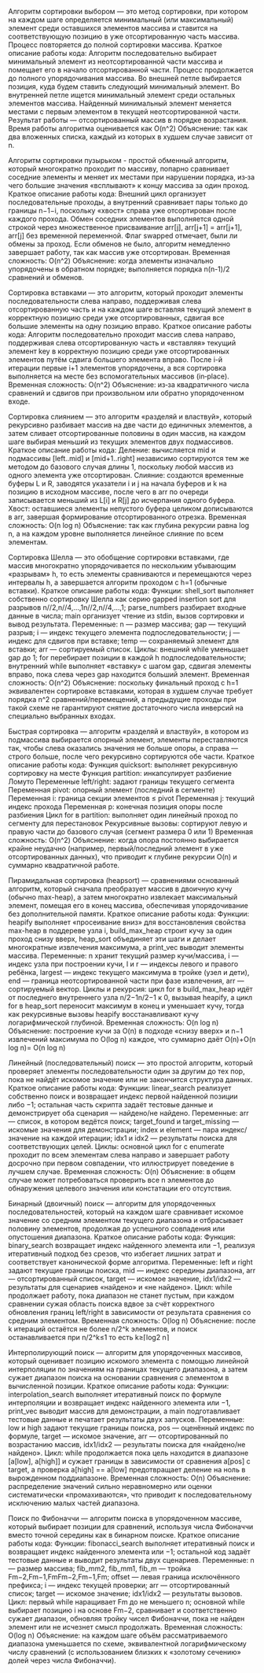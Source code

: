 Алгоритм сортировки выбором — это метод сортировки, при котором на каждом шаге определяется минимальный (или максимальный) элемент среди оставшихся элементов массива и ставится на соответствующую позицию в уже отсортированную часть массива. Процесс повторяется до полной сортировки массива.
Краткое описание работы кода:
Алгоритм последовательно выбирает минимальный элемент из неотсортированной части массива и помещает его в начало отсортированной части. Процесс продолжается до полного упорядочивания массива.
Во внешней петле выбирается позиция, куда будем ставить следующий минимальный элемент.
Во внутренней петле ищется минимальный элемент среди остальных элементов массива.
Найденный минимальный элемент меняется местами с первым элементом в текущей неотсортированной части.
Результат работы — отсортированный массив в порядке возрастания.
Время работы алгоритма оценивается как O(n^2)
Объяснение: так как два вложенных списка, каждый из которых в худшем случае зависит от n.


Алгоритм сортировки пузырьком - простой обменный алгоритм, который многократно проходит по массиву, попарно сравнивает соседние элементы и меняет их местами при нарушении порядка, из‑за чего большие значения «всплывают» к концу массива за один проход.
Краткое описание работы кода:
Внешний цикл организует последовательные проходы, а внутренний сравнивает пары только до границы n−1−i, поскольку «хвост» справа уже отсортирован после каждого прохода.
Обмен соседних элементов выполняется одной строкой через множественное присваивание arr[j], arr[j+1] = arr[j+1], arr[j] без временной переменной.
Флаг swapped отмечает, были ли обмены за проход. Если обменов не было, алгоритм немедленно завершает работу, так как массив уже отсортирован.
Временная сложность: O(n^2)
Объяснение: когда элементы изначально упорядочены в обратном порядке; выполняется порядка n(n-1)/2 сравнений и обменов. 


Сортировка вставками — это алгоритм, который проходит элементы последовательности слева направо, поддерживая слева отсортированную часть и на каждом шаге вставляя текущий элемент в корректную позицию среди уже отсортированных, сдвигая все большие элементы на одну позицию вправо.
Краткое описание работы кода:
Алгоритм последовательно проходит массив слева направо, поддерживая слева отсортированную часть и «вставляя» текущий элемент key в корректную позицию среди уже отсортированных элементов путём сдвига большего элемента вправо.
После i-й итерации первые i+1 элементов упорядочены, а вся сортировка выполняется на месте без вспомогательных массивов (in‑place).
Временная сложность: O(n^2)
Объяснение: из‑за квадратичного числа сравнений и сдвигов при произвольном или обратно упорядоченном входе.


Сортировка слиянием — это алгоритм «разделяй и властвуй», который рекурсивно разбивает массив на две части до единичных элементов, а затем сливает отсортированные половины в один массив, на каждом шаге выбирая меньший из текущих элементов двух подмассивов.
Краткое описание работы кода:
Деление: вычисляется mid и подмассивы [left..mid] и [mid+1..right] независимо сортируются тем же методом до базового случая длины 1, поскольку любой массив из одного элемента уже отсортирован.
Слияние: создаются временные буферы L и R, заводятся указатели i и j на начала буферов и k на позицию в исходном массиве, после чего в arr по очереди записывается меньший из L[i] и R[j] до исчерпания одного буфера.
Хвост: оставшиеся элементы непустого буфера целиком дописываются в arr, завершая формирование отсортированного отрезка.
Временная сложность: O(n log n)
Объяснение: так как глубина рекурсии равна log n, а на каждом уровне выполняется линейное слияние по всем элементам.


Сортировка Шелла — это обобщение сортировки вставками, где массив многократно упорядочивается по нескольким убывающим «разрывам» h, то есть элементы сравниваются и перемещаются через интервалы h, а завершается алгоритм проходом с h=1 (обычные вставки).
Краткое описание работы кода:
Функции: shell_sort выполняет собственно сортировку Шелла как серию gapped insertion sort для разрывов n//2,n//4,…,1n//2,n//4,…,1; parse_numbers разбирает входные данные в числа; main организует чтение из stdin, вызов сортировки и вывод результата.
Переменные: n — размер массива; gap — текущий разрыв; i — индекс текущего элемента подпоследовательности; j — индекс для сдвигов при вставке; temp — сохраняемый элемент для вставки; arr — сортируемый список.
Циклы: внешний while уменьшает gap до 1; for перебирает позиции в каждой h подпоследовательности; внутренний while выполняет «вставку» с шагом gap, сдвигая элементы вправо, пока слева через gap находится больший элемент.
Временная сложность: O(n^2)
Объяснение: поскольку финальный проход с h=1 эквивалентен сортировке вставками, которая в худшем случае требует порядка n^2 сравнений/перемещений, а предыдущие проходы при такой схеме не гарантируют снятие достаточного числа инверсий на специально выбранных входах.


Быстрая сортировка — алгоритм «разделяй и властвуй», в котором из подмассива выбирается опорный элемент, элементы переставляются так, чтобы слева оказались значения не больше опоры, а справа — строго больше, после чего рекурсивно сортируются обе части.
Краткое описание работы кода:
Функция quicksort: выполняет рекурсивную сортировку на месте
Функция partition: инкапсулирует разбиение Ломуто
Переменные left/right: задают границы текущего сегмента
Переменная pivot: опорный элемент (последний в сегменте)
Переменная i: граница секции элементов ≤ pivot
Переменная j: текущий индекс прохода
Переменная p: конечная позиция опоры после разбиения
Цикл for в partition: выполняет один линейный проход по сегменту для перестановок
Рекурсивные вызовы: сортируют левую и правую части до базового случая (сегмент размера 0 или 1)
Временная сложность: O(n^2)
Объяснение: когда опора постоянно выбирается крайне неудачно (например, первый/последний элемент в уже отсортированных данных), что приводит к глубине рекурсии O(n) и суммарно квадратичной работе.


Пирамидальная сортировка (heapsort) — сравнениями основанный алгоритм, который сначала преобразует массив в двоичную кучу (обычно max-heap), а затем многократно извлекает максимальный элемент, помещая его в конец массива, обеспечивая упорядочивание без дополнительной памяти.
Краткое описание работы кода:
Функции: heapify выполняет «просеивание вниз» для восстановления свойства max-heap в поддереве узла i, build_max_heap строит кучу за один проход снизу вверх, heap_sort объединяет эти шаги и делает многократные извлечения максимума, а print_vec выводит элементы массива.
Переменные: n хранит текущий размер кучи/массива, i — индекс узла при построении кучи, l и r — индексы левого и правого ребёнка, largest — индекс текущего максимума в тройке (узел и дети), end — граница неотсортированной части при фазе извлечения, arr — сортируемый вектор.
Циклы и рекурсия: цикл for в build_max_heap идёт от последнего внутреннего узла n/2−1n/2−1 к 0, вызывая heapify, а цикл for в heap_sort переносит максимум в конец и уменьшает кучу, тогда как рекурсивные вызовы heapify восстанавливают кучу логарифмической глубиной.
Временная сложность: O(n log n)
Объяснение: построение кучи за O(n) в подходе «снизу вверх» и n−1 извлечений максимума по O(log n) каждое, что суммарно даёт O(n)+O(n log n)= O(n log n)


  Линейный (последовательный) поиск — это простой алгоритм, который проверяет элементы последовательности один за другим до тех пор, пока не найдёт искомое значение или не закончится структура данных.
Краткое описание работы кода:
Функции: linear_search реализует собственно поиск и возвращает индекс первой найденной позиции либо −1; остальная часть скрипта задаёт тестовые данные и демонстрирует оба сценария — найдено/не найдено.
Переменные: arr — список, в котором ведётся поиск; target_found и target_missing — искомые значения для демонстрации; index и element — пара индекс/значение на каждой итерации; idx1 и idx2 — результаты поиска для соответствующих целей.
Циклы: основной цикл for с enumerate проходит по всем элементам слева направо и завершает работу досрочно при первом совпадении, что иллюстрирует поведение в лучшем случае.
Временная сложность: O(n)
Объяснение: в общем случае может потребоваться проверить все n элементов до обнаружения целевого значения или констатации его отсутствия.


Бинарный (двоичный) поиск — алгоритм для упорядоченных последовательностей, который на каждом шаге сравнивает искомое значение со средним элементом текущего диапазона и отбрасывает половину элементов, продолжая до успешного совпадения или опустошения диапазона.
Краткое описание работы кода:
Функция: binary_search возвращает индекс найденного элемента или −1, реализуя итеративный подход без срезов, что избегает лишних затрат и соответствует канонической форме алгоритма.
Переменные: left и right задают текущие границы поиска, mid — индекс середины диапазона, arr — отсортированный список, target — искомое значение, idx1/idx2 — результаты для сценариев «найдено» и «не найдено».
Цикл: while продолжает работу, пока диапазон не станет пустым, при каждом сравнении сужая область поиска вдвое за счёт корректного обновления границ left/right в зависимости от результата сравнения со средним элементом.
Временная сложность: O(log n)
Объяснение: после k итераций остаётся не более n/2^k элементов, и поиск останавливается при n/2^k≤1 то есть k≥⌈log2 n⌉


Интерполирующий поиск — алгоритм для упорядоченных массивов, который оценивает позицию искомого элемента с помощью линейной интерполяции по значениям на границах текущего диапазона, а затем сужает диапазон поиска на основании сравнения с элементом в вычисленной позиции.
Краткое описание работы кода:
Функции: interpolation_search выполняет итеративный поиск по формуле интерполяции и возвращает индекс найденного элемента или −1, print_vec выводит массив для демонстрации, а main подготавливает тестовые данные и печатает результаты двух запусков.
Переменные: low и high задают текущие границы поиска, pos — оценённый индекс по формуле, target — искомое значение, arr — отсортированный по возрастанию массив, idx1/idx2 — результаты поиска для «найдено/не найдено».
Цикл: while продолжается пока цель находится в диапазоне [a[low], a[high]] и сужает границы в зависимости от сравнения a[pos] с target, а проверка a[high] == a[low] предотвращает деление на ноль в вырожденном поддиапазоне.
Временная сложность: O(n)
Объяснение: распределение значений сильно неравномерно или оценки систематически «промахиваются», что приводит к последовательному исключению малых частей диапазона.


Поиск по Фибоначчи — алгоритм поиска в упорядоченном массиве, который выбирает позиции для сравнений, используя числа Фибоначчи вместо точной середины как в бинарном поиске.
Краткое описание работы кода:
Функции: fibonacci_search выполняет итеративный поиск и возвращает индекс найденного элемента или −1; остальной код задаёт тестовые данные и выводит результаты двух сценариев.
Переменные: n — размер массива; fib_mm2, fib_mm1, fib_m — тройка Fm−2,Fm−1,FmFm−2,Fm−1,Fm; offset — левая граница исключённого префикса; i — индекс текущей проверки; arr — отсортированный список; target — искомое значение; idx1/idx2 — результаты вызовов.
Цикл: первый while наращивает Fm до не меньшего n; основной while выбирает позицию i на основе Fm−2, сравнивает и соответственно сужает диапазон, обновляя тройку чисел Фибоначчи, пока не найден элемент или не исчезнет смысл продолжать.
Временная сложность: O(log n)
Объяснение: на каждом шаге объём рассматриваемого диапазона уменьшается по схеме, эквивалентной логарифмическому числу сравнений (с использованием близких к «золотому сечению» долей через числа Фибоначчи).


